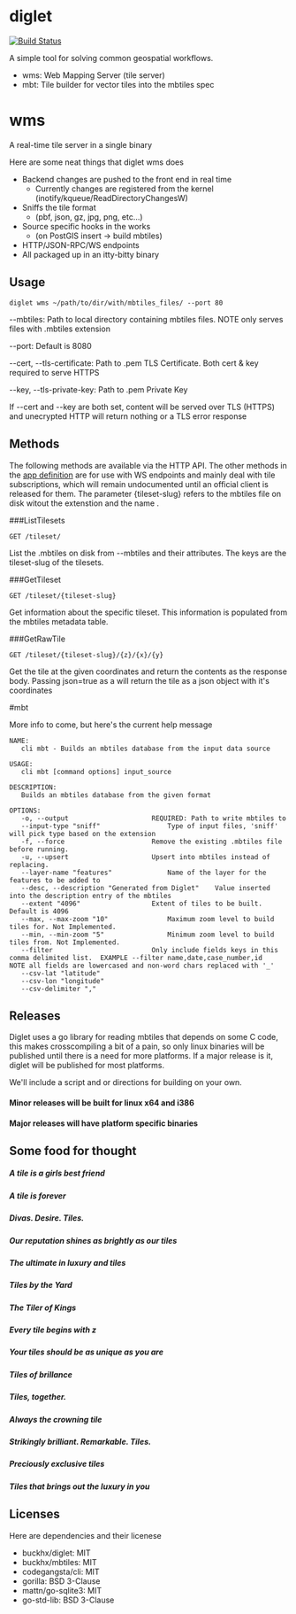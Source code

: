 # diglet

[![Build Status](https://travis-ci.org/buckhx/diglet.svg?branch=master)](https://travis-ci.org/buckhx/diglet)

A simple tool for solving common geospatial workflows.

* wms: Web Mapping Server (tile server)
* mbt: Tile builder for vector tiles into the mbtiles spec

# wms

A real-time tile server in a single binary

Here are some neat things that diglet wms does

* Backend changes are pushed to the front end in real time
  * Currently changes are registered from the kernel (inotify/kqueue/ReadDirectoryChangesW)
* Sniffs the tile format 
  * (pbf, json, gz, jpg, png, etc...)
* Source specific hooks in the works
  * (on PostGIS insert -> build mbtiles)
* HTTP/JSON-RPC/WS endpoints
* All packaged up in an itty-bitty binary

## Usage
 
    diglet wms ~/path/to/dir/with/mbtiles_files/ --port 80

--mbtiles: Path to local directory containing mbtiles files. NOTE only serves files
with .mbtiles extension

--port: Default is 8080

--cert, --tls-certificate: Path to .pem TLS Certificate. Both cert & key required to serve HTTPS

--key, --tls-private-key: Path to .pem Private Key

If --cert and --key are both set, content will be served over TLS (HTTPS) and unecrypted HTTP will return nothing or a
TLS error response

## Methods

The following methods are available via the HTTP API. The other methods in the [app definition](diglet/app.go) are for use with WS
endpoints and mainly deal with tile subscriptions, which will remain undocumented until an official client is released
for them. The parameter {tileset-slug} refers to the mbtiles file on disk witout the extenstion and the name .

###ListTilesets

    GET /tileset/

List the .mbtiles on disk from --mbtiles and their attributes. The keys are the tileset-slug of the tilesets.

###GetTileset

    GET /tileset/{tileset-slug}

Get information about the specific tileset. This information is populated from the mbtiles metadata table.

###GetRawTile

    GET /tileset/{tileset-slug}/{z}/{x}/{y}

Get the tile at the given coordinates and return the contents as the response body. 
Passing json=true as a will return the tile as a json object with it's coordinates 

#mbt

More info to come, but here's the current help message

```
NAME:
   cli mbt - Builds an mbtiles database from the input data source

USAGE:
   cli mbt [command options] input_source

DESCRIPTION:
   Builds an mbtiles database from the given format

OPTIONS:
   -o, --output 					REQUIRED: Path to write mbtiles to
   --input-type "sniff"					Type of input files, 'sniff' will pick type based on the extension
   -f, --force						Remove the existing .mbtiles file before running.
   -u, --upsert						Upsert into mbtiles instead of replacing.
   --layer-name "features"				Name of the layer for the features to be added to
   --desc, --description "Generated from Diglet"	Value inserted into the description entry of the mbtiles
   --extent "4096"					Extent of tiles to be built. Default is 4096
   --max, --max-zoom "10"				Maximum zoom level to build tiles for. Not Implemented.
   --min, --min-zoom "5"				Minimum zoom level to build tiles from. Not Implemented.
   --filter 						Only include fields keys in this comma delimited list.	EXAMPLE --filter name,date,case_number,id	NOTE all fields are lowercased and non-word chars replaced with '_'
   --csv-lat "latitude"					
   --csv-lon "longitude"				
   --csv-delimiter ","			
```

## Releases

Diglet uses a go library for reading mbtiles that depends on some C code, this makes
crosscompiling a bit of a pain, so only linux binaries will be published until there
is a need for more platforms. If a major release is it, diglet will be published for
most platforms.

We'll include a script and or directions for building on your own.

#### Minor releases will be built for linux x64 and i386

#### Major releases will have platform specific binaries

## Some food for thought

##### A tile is a girls best friend
##### A tile is forever
##### Divas. Desire. Tiles.
##### Our reputation shines as brightly as our tiles
##### The ultimate in luxury and tiles
##### Tiles by the Yard
##### The Tiler of Kings
##### Every tile begins with z
##### Your tiles should be as unique as you are
##### Tiles of brillance
##### Tiles, together.
##### Always the crowning tile
##### Strikingly brilliant. Remarkable. Tiles.
##### Preciously exclusive tiles
##### Tiles that brings out the luxury in you

## Licenses

Here are dependencies and their licenese

* buckhx/diglet: MIT
* buckhx/mbtiles: MIT
* codegangsta/cli: MIT
* gorilla: BSD 3-Clause
* mattn/go-sqlite3: MIT
* go-std-lib: BSD 3-Clause

